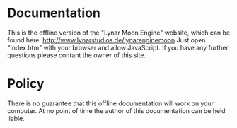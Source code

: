 # Documentation

This is the offline version of the "Lynar Moon Engine" website, which can be found here: http://www.lynarstudios.de/lynarenginemoon
Just open "index.htm" with your browser and allow JavaScript. If you have any further questions please contant the owner of this site.

# Policy

There is no guarantee that this offline documentation will work on your computer. At no point of time the author of this documentation can
be held liable.
